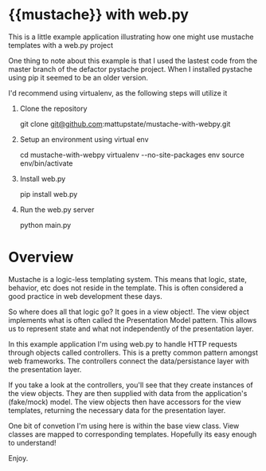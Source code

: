 # {{mustache}} with web.py

This is a little example application illustrating how one might use mustache templates with a web.py project

One thing to note about this example is that I used the lastest code from the master branch of the defactor pystache project. When I installed pystache using pip it seemed to be an older version.

I'd recommend using virtualenv, as the following steps will utilize it

1. Clone the repository

    git clone git@github.com:mattupstate/mustache-with-webpy.git
    
2. Setup an environment using virtual env

    cd mustache-with-webpy
    virtualenv --no-site-packages env
    source env/bin/activate
    
3. Install web.py

    pip install web.py
    
4. Run the web.py server

    python main.py

# Overview

Mustache is a logic-less templating system. This means that logic, state, behavior, etc does not reside in the template. This is often considered a good practice in web development these days.

So where does all that logic go? It goes in a view object!. The view object implements what is often called the Presentation Model pattern. This allows us to represent state and what not independently of the presentation layer.

In this example application I'm using web.py to handle HTTP requests through objects called controllers. This is a pretty common pattern amongst web frameworks. The controllers connect the data/persistance layer with the presentation layer.

If you take a look at the controllers, you'll see that they create instances of the view objects. They are then supplied with data from the application's (fake/mock) model. The view objects then have accessors for the view templates, returning the necessary data for the presentation layer.

One bit of convetion I'm using here is within the base view class. View classes are mapped to corresponding templates. Hopefully its easy enough to understand!

Enjoy.